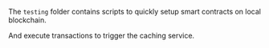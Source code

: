 The `testing` folder contains scripts to quickly setup smart contracts on local blockchain.

And execute transactions to trigger the caching service. 